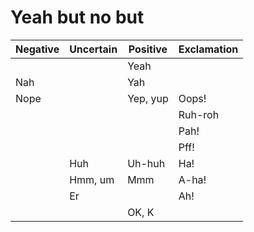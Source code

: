 # Yeah but no but

| Negative | Uncertain | Positive | Exclamation |
| -------- | --------- | -------- | ----------- |
| | | Yeah | |
| Nah | | Yah | |
| Nope | | Yep, yup | Oops! |
| | | | Ruh-roh |
| | | | Pah! |
| | | | Pff! |
| | Huh | Uh-huh | Ha! |
| | Hmm, um | Mmm | A-ha! |
| | Er | | Ah! |
| | | OK, K | |
